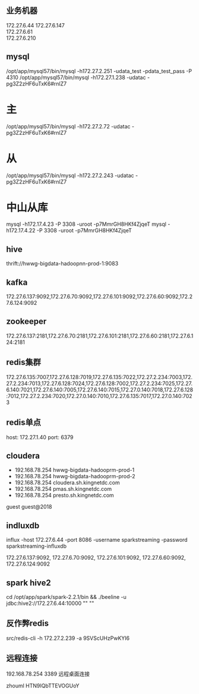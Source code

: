 ## 业务机器
172.27.6.44
172.27.6.147   
172.27.6.61         
172.27.6.210

## mysql
/opt/app/mysql57/bin/mysql -h172.27.2.251 -udata_test -pdata_test_pass -P 4310
/opt/app/mysql57/bin/mysql -h172.27.1.238 -udatac -pg3Z2zHF6uTxK6#rnlZ7
# 主
/opt/app/mysql57/bin/mysql -h172.27.2.72 -udatac -pg3Z2zHF6uTxK6#rnlZ7
# 从
/opt/app/mysql57/bin/mysql -h172.27.2.243 -udatac -pg3Z2zHF6uTxK6#rnlZ7

# 中山从库
mysql -h172.17.4.23 -P 3308 -uroot -p7MmrGH8HKf4ZjqeT
mysql -h172.17.4.22 -P 3308 -uroot -p7MmrGH8HKf4ZjqeT

## hive
thrift://hwwg-bigdata-hadoopnn-prod-1:9083

## kafka
172.27.6.137:9092,172.27.6.70:9092,172.27.6.101:9092,172.27.6.60:9092,172.27.6.124:9092

## zookeeper
172.27.6.137:2181,172.27.6.70:2181,172.27.6.101:2181,172.27.6.60:2181,172.27.6.124:2181

## redis集群
172.27.6.135:7007,172.27.6.128:7019,172.27.6.135:7022,172.27.2.234:7003,172.27.2.234:7013,172.27.6.128:7024,172.27.6.128:7002,172.27.2.234:7025,172.27.6.140:7021,172.27.6.140:7005,172.27.6.140:7015,172.27.0.140:7018,172.27.6.128:7012,172.27.2.234:7020,172.27.0.140:7010,172.27.6.135:7017,172.27.0.140:7023

## redis单点
host: 172.27.1.40
port: 6379

## cloudera

+ 192.168.78.254 hwwg-bigdata-hadooprm-prod-1
+ 192.168.78.254 hwwg-bigdata-hadooprm-prod-2
+ 192.168.78.254 cloudera.sh.kingnetdc.com
+ 192.168.78.254 pmas.sh.kingnetdc.com
+ 192.168.78.254 presto.sh.kingnetdc.com

guest   guest@2018

## indluxdb
influx -host 172.27.6.44 -port 8086 -username sparkstreaming -password sparkstreaming-influxdb

172.27.6.137:9092, 172.27.6.70:9092, 172.27.6.101:9092, 172.27.6.60:9092, 172.27.6.124:9092

## spark hive2
cd /opt/app/spark/spark-2.2.1/bin && ./beeline -u jdbc:hive2://172.27.6.44:10000 "" ""

## 反作弊redis
src/redis-cli -h 172.27.2.239 -a 9SVScUHzPwKYI6

## 远程连接
192.168.78.254 3389 远程桌面连接

zhouml
HTN9IQbTTEVOGUoY
